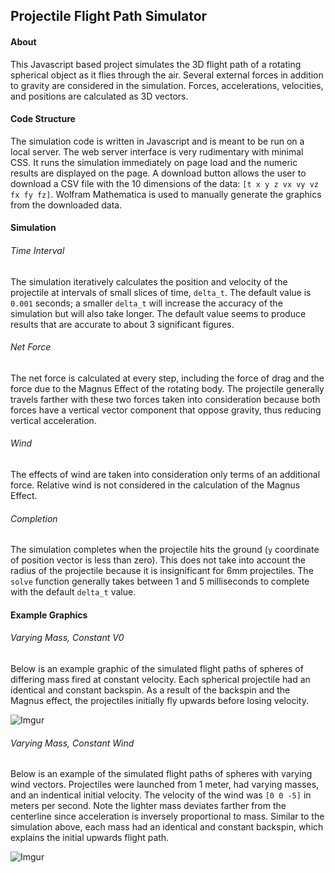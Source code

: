 ## Projectile Flight Path Simulator
#### About
This Javascript based project simulates the 3D flight path of a rotating spherical object as it flies 
through the air. Several external forces in addition to gravity are considered in the simulation.
Forces, accelerations, velocities, and positions are calculated as 3D vectors.


#### Code Structure
The simulation code is written in Javascript and is meant to be run on a local server. The web server interface
is very rudimentary with minimal CSS. It runs the simulation immediately on page load and the 
numeric results are displayed on the page. A download button allows the user to download a CSV file
with the 10 dimensions of the data: `[t x y z vx vy vz fx fy fz]`.
Wolfram Mathematica is used to manually generate the graphics from the downloaded data.


#### Simulation
###### Time Interval
The simulation iteratively calculates the position and velocity of the projectile at intervals
of small slices of time, `delta_t`. The default value is `0.001` seconds; a smaller `delta_t` will increase
the accuracy of the simulation but will also take longer. The default value seems to produce results that are
accurate to about 3 significant figures. 

###### Net Force
The net force is calculated at every step, including the force of drag and the force due to the
Magnus Effect of the rotating body. The projectile generally travels farther with these two forces
taken into consideration because both forces have a vertical vector component that oppose gravity,
thus reducing vertical acceleration. 

###### Wind
The effects of wind are taken into consideration only terms of an additional force. Relative wind is not considered in the calculation of the Magnus Effect. 

###### Completion
The simulation completes when the projectile hits the ground (`y` coordinate of position vector
is less than zero). This does not take into account the radius of the projectile because it is 
insignificant for 6mm projectiles. The `solve` function generally takes between 1 and 5 milliseconds 
to complete with the default `delta_t` value. 


#### Example Graphics
###### Varying Mass, Constant V0
Below is an example graphic of the simulated flight paths of spheres of differing mass fired at constant velocity. Each spherical projectile had an identical and constant backspin. As a result of the backspin and the Magnus effect, the projectiles initially fly upwards before losing velocity.

![Imgur](https://i.imgur.com/b7NUqEH.jpg)


###### Varying Mass, Constant Wind
Below is an example of the simulated flight paths of spheres with varying wind vectors. Projectiles were launched from 1 meter, had varying masses, and an indentical initial velocity. The velocity of the wind was `[0 0 -5]` in meters per second. Note the lighter mass deviates farther from the centerline since acceleration is inversely proportional to mass. Similar to the simulation above, each mass had an identical and constant backspin, which explains the initial upwards flight path.

![Imgur](https://i.imgur.com/yh0Mn3y.jpg)
